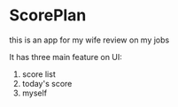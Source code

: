 # ScorePlan
this is an app for my wife review on my jobs

It has three main feature on UI:
1. score list
2. today's score
3. myself
